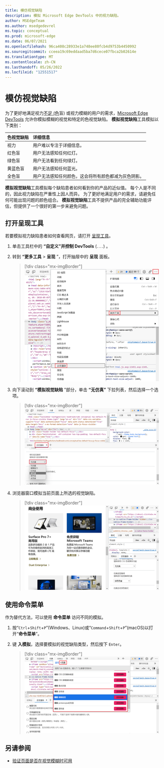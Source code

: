 ```yaml
---
title: 模仿视觉缺陷
description: 模拟 Microsoft Edge DevTools 中的视力缺陷。
author: MSEdgeTeam
ms.author: msedgedevrel
ms.topic: conceptual
ms.prod: microsoft-edge
ms.date: 06/07/2021
ms.openlocfilehash: 96ca408c28933e1a748ee80fcb4d9753b4450992
ms.sourcegitcommit: cceea19c69eddaad5ba7d6cece07fbca2b02614e
ms.translationtype: MT
ms.contentlocale: zh-CN
ms.lasthandoff: 05/26/2022
ms.locfileid: "12551517"
---
```

# <a name="emulate-vision-deficiencies"></a>模仿视觉缺陷

为了更好地满足视力[不足 (色](https://www.colourblindawareness.org)盲) 或视力模糊的用户的需求，[Microsoft Edge DevTools](../index.md) 允许你模拟模糊的视觉和特定的色视觉缺陷。  **模拟视觉缺陷**工具模拟以下类别：

| 色视觉缺陷 | 详细信息 |
|:--- |:--- |
| 视力 | 用户难以专注于详细信息。 |
| 红色盲 | 用户无法感知任何红灯。 |
| 绿色盲 | 用户无法看到任何绿灯。 |
| 黄蓝色盲 | 用户无法感知任何蓝光。 |
| 全色盲 | 用户无法感知任何颜色，这会将所有颜色都减为灰色阴影。 |

**模拟视觉缺陷**工具模拟每个缺陷患者如何看到你的产品的近似值。  每个人是不同的，因此视力缺陷在严重性上因人而异。  为了更好地满足用户的需求，请避免任何可能出现问题的颜色组合。  **模拟视觉缺陷**工具不提供产品的完全辅助功能评估，但提供了一个很好的第一步来避免问题。


<!-- ====================================================================== -->
## <a name="open-the-rendering-tool"></a>打开呈现工具

若要模拟视力缺陷患者如何查看网页，请打开 [呈现工具](../rendering-tools/index.md)。

1. 单击工具栏中的 **“自定义”并控制 DevTools** (`...`) 。

1. 转到 **“更多工具** > **呈现** ”，打开抽屉中的 **呈现** 面板。

   > [!div class="mx-imgBorder"]
   > ![从“更多工具”菜单打开呈现面板。](../media/getting-to-the-rendering-tools.msft.png)

1. 向下滚动到 **“模拟视觉缺陷** ”部分，单击 **“无仿真”** 下拉列表，然后选择一个选项。

   > [!div class="mx-imgBorder"]
   > ![呈现面板中的“模拟视觉缺陷”部分。](../media/accessibility-emulate-vision-menu-options.msft.png)

1. 浏览器窗口模拟当前页面上所选的视觉缺陷。

   > [!div class="mx-imgBorder"]
   > ![浏览器窗口，网页中已修改颜色，用于模拟所选颜色视觉缺陷。](../media/accessibility-blurred-vision-emulation.msft.png)


<!-- ====================================================================== -->
## <a name="use-the-command-menu"></a>使用命令菜单

作为替代方法，可以使用 **命令菜单** 访问不同的模拟。

1. 按“`Ctrl`+`Shift`+`P`”(Windows、Linux)或“`Command`+`Shift`+`P`”(macOS)以打开“**命令菜单**”。

1. 键 **入模拟**，选择要模拟的视觉缺陷类型，然后按下 `Enter`。

   > [!div class="mx-imgBorder"]
   > ![显示不同类型的视觉缺陷的命令菜单。](../media/accessibility-emulation-command-menu-results.msft.png)


<!-- ====================================================================== -->
## <a name="see-also"></a>另请参阅

*  [验证页面是否在视觉模糊时可用](test-blurred-vision.md)
